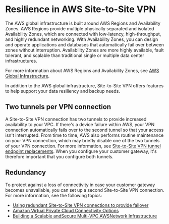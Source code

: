# Resilience in AWS Site\-to\-Site VPN<a name="disaster-recovery-resiliency"></a>

The AWS global infrastructure is built around AWS Regions and Availability Zones\. AWS Regions provide multiple physically separated and isolated Availability Zones, which are connected with low\-latency, high\-throughput, and highly redundant networking\. With Availability Zones, you can design and operate applications and databases that automatically fail over between zones without interruption\. Availability Zones are more highly available, fault tolerant, and scalable than traditional single or multiple data center infrastructures\. 

For more information about AWS Regions and Availability Zones, see [AWS Global Infrastructure](http://aws.amazon.com/about-aws/global-infrastructure/)\.

In addition to the AWS global infrastructure, Site\-to\-Site VPN offers features to help support your data resiliency and backup needs\.

## Two tunnels per VPN connection<a name="resiliancy-tunnels"></a>

A Site\-to\-Site VPN connection has two tunnels to provide increased availability to your VPC\. If there's a device failure within AWS, your VPN connection automatically fails over to the second tunnel so that your access isn't interrupted\. From time to time, AWS also performs routine maintenance on your VPN connection, which may briefly disable one of the two tunnels of your VPN connection\. For more information, see [Site\-to\-Site VPN tunnel endpoint replacements](endpoint-replacements.md)\. When you configure your customer gateway, it's therefore important that you configure both tunnels\.

## Redundancy<a name="resiliancy-redundancy"></a>

To protect against a loss of connectivity in case your customer gateway becomes unavailable, you can set up a second Site\-to\-Site VPN connection\. For more information, see the following topics:
+ [Using redundant Site\-to\-Site VPN connections to provide failover](vpn-redundant-connection.md)
+ [Amazon Virtual Private Cloud Connectivity Options](https://docs.aws.amazon.com/whitepapers/latest/aws-vpc-connectivity-options/welcome.html)
+ [Building a Scalable andSecure Multi-VPC AWSNetwork Infrastructure](https://docs.aws.amazon.com/whitepapers/latest/building-scalable-secure-multi-vpc-network-infrastructure/welcome.html)
